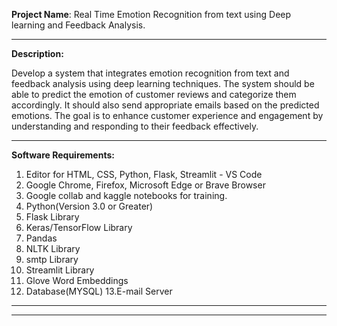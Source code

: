 **Project Name**: Real Time Emotion Recognition from text using Deep learning and Feedback Analysis.
________________________________________________________________________________________________________________________________________________________________________________________________________________
**Description:**

Develop a system that integrates emotion recognition from text and feedback analysis using deep learning techniques. The system should be able to predict the emotion of customer reviews and categorize them accordingly. It should also send appropriate emails based on the predicted emotions. The goal is to enhance customer experience and engagement by understanding and responding to their feedback effectively.
________________________________________________________________________________________________________________________________________________________________________________________________________________
**Software Requirements:**

1. Editor for HTML, CSS, Python, Flask, Streamlit - VS Code
2. Google Chrome, Firefox, Microsoft Edge or Brave Browser
3. Google collab and kaggle notebooks for training.
4. Python(Version 3.0 or Greater)
5. Flask Library
6. Keras/TensorFlow Library
7. Pandas
8. NLTK Library
9. smtp Library
10. Streamlit Library
11. Glove Word Embeddings
12. Database(MYSQL)
13.E-mail Server
_________________________________________________________________________________________________________________________________________________________________________________________________________________





_________________________________________________________________________________________________________________________________________________________________________________________________________________
